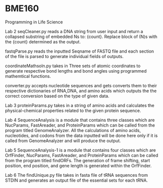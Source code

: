 # BME160
Programming in Life Science


Lab 2
seqCleaner.py reads a DNA string from user input and return a collapsed substring of embedded Ns to: {count}.
Replace block of (N)s with the {count} determined as the output.

fastqParse.py reads the inputted Seqname of FASTQ file and each section of the file is parsed to generate
individual fields of outputs.

coordinateMathsoln.py takes in Three sets of atomic coordinates to generate respective bond lengths and bond angles using programmed mathemtical functions.

converter.py accepts nucleotide sequences and gets converts them to their respective dictionaries of RNA,DNA, and amino acids which outputs the 
the correct conversion based on the type of given data.

Lab 3
proteinParams.py takes in a string of amino acids and calculates the physical-chemical properties related to the given protein sequence.

Lab 4
SequenceAnalysis is a module that contains three classes which are NucParams, FastAreader, and ProteinParams
which can be called from the program titled GenomeAnalyzer. All the calculations of amino acids, nucleotides,
and codons from the data inputted will be done here only if it is called from GenomeAnalyzer and will produce
the output.

Lab 5
SequenceAnalysis-1 is a module that contains four classes which are OrfFinder, NucParams, FastAreader, and ProteinParams
which can be called from the program titled findORFs. The generation of frame shifting, start position, end position, and
gene length is generated within the OrfFinder.

Lab 6
The findUnique.py file takes in fasta file of tRNA sequences from STDIN and generates an output file of the essential sets for each tRNA.
